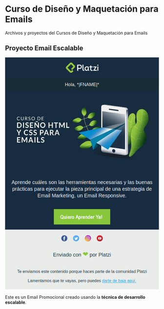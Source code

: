 # Curso de Diseño y Maquetación para Emails
Archivos y proyectos del Cursos de Diseño y Maquetación para Emails

## Proyecto Email Escalable
![Preview del Email Escalable](screenshots/template-promo-preview.png)


Este es un Email Promocional creado usando la **técnica de desarrollo escalable**.
